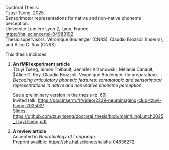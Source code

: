 Doctoral Thesis: <br>
Tzuyi Tseng. 2025. <br>
Sensorimotor representations for native and non-native phoneme perception. <br>
Université Lumière Lyon 2, Lyon, France. <br>
https://hal.science/tel-04988192 <br>
Thesis supervisors: Véronique Boulenger (CNRS), Claudio Brozzoli (Inserm), and Alice C. Roy (CNRS) <br>

This thesis includes:

1. <b>An fMRI experiment article</b> <br>
   Tzuyi Tseng, Simon Thibault, Jennifer Krzonowski, Mélanie Canault, Alice C. Roy, Claudio Brozzoli, Véronique Boulenger. (In preparation). <em>Decoding articulatory phonetic features: somatotopic and sensorimotor representations in native and non-native phoneme perception</em>. <br>

   See a preliminary version in the thesis (p. 69) <br>
   Invited talk: https://pod.inserm.fr/video/2239-neuroimaging-club-tzuyi-tseng-202502/ <br>
   Slides: https://github.com/tzuyitseng/doctoral_thesis/blob/main/LingLunch2025_TzuyiTseng.pdf <br>

2. <b>A review article</b> <br>
   Accepted in <em>Neurobiology of Language</em>. <br>
   Preprint availble: https://shs.hal.science/halshs-04836272 <br> 


